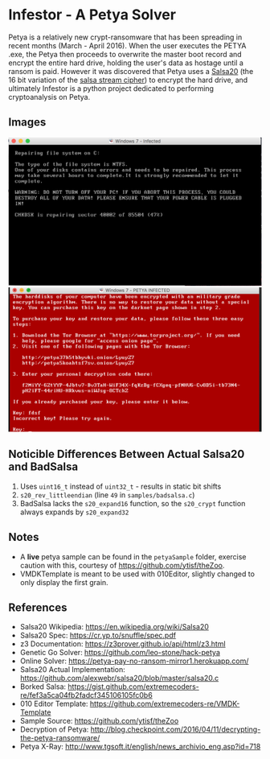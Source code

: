 # Infestor - A Petya Solver
Petya is a relatively new crypt-ransomware that has been spreading in recent months (March - April 2016). When the user executes the PETYA .exe, the Petya then proceeds to overwrite the master boot record and encrypt the entire hard drive, holding the user's data as hostage until a ransom is paid. However it was discovered that Petya uses a [Salsa20][Salsa] (the 16 bit variation of the [salsa stream cipher][salsaStream]) to encrypt the hard drive, and ultimately Infestor is a python project dedicated to performing cryptoanalysis on Petya.  

Images
------------
![encryption screen](images/encryptionScreen.png)
![ransom screen](images/ransomScreen.png)

Noticible Differences Between Actual Salsa20 and BadSalsa
--------------
1. Uses `uint16_t` instead of `uint32_t` - results in static bit shifts
2. `s20_rev_littleendian` (line `49` in `samples/badsalsa.c`)
3. BadSalsa lacks the `s20_expand16` function, so the `s20_crypt` function always expands by `s20_expand32`

Notes
------
- A **live** petya sample can be found in the `petyaSample` folder, exercise caution with this, courtesy of https://github.com/ytisf/theZoo.  
- VMDKTemplate is meant to be used with 010Editor, slightly changed to only display the first grain.

References
----------
- Salsa20 Wikipedia: https://en.wikipedia.org/wiki/Salsa20
- Salsa20 Spec: https://cr.yp.to/snuffle/spec.pdf
- z3 Documentation: https://z3prover.github.io/api/html/z3.html
- Genetic Go Solver: https://github.com/leo-stone/hack-petya
- Online Solver: https://petya-pay-no-ransom-mirror1.herokuapp.com/
- Salsa20 Actual Implementation: https://github.com/alexwebr/salsa20/blob/master/salsa20.c
- Borked Salsa: https://gist.github.com/extremecoders-re/fef3a5ca04fb2fadcf345106105fc0b6
- 010 Editor Template: https://github.com/extremecoders-re/VMDK-Template
- Sample Source: https://github.com/ytisf/theZoo
- Decryption of Petya: http://blog.checkpoint.com/2016/04/11/decrypting-the-petya-ransomware/
- Petya X-Ray: http://www.tgsoft.it/english/news_archivio_eng.asp?id=718

[Salsa]: https://cr.yp.to/salsa20.html
[salsaStream]: https://cr.yp.to/snuffle.html
